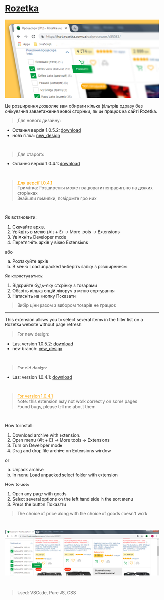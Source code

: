 # [Rozetka](https://rozetka.com.ua)
![extension](/readme/main1.jpg)

Це розширення дозволяє вам обирати кілька фільтрів одразу без очікування завантаження нової сторінки, як це працює на сайті Rozetka.

>Для нового дизайну:

* Остання версія 1.0.5.2: [download](https://github.com/merowing/rozetka/releases/download/1.0.5.2/Rozetka2-v1.0.5.2.zip)
* нова гілка: [new_design](https://github.com/merowing/rozetka/tree/new_design)

<br />

>Для старого:

* Остання версія 1.0.4.1: [download](https://github.com/merowing/rozetka/releases/download/1.0.4.1/Rozetka-v1.0.4.1.zip)

<br />

><font color=orange><u>Для версії 1.0.4.1</u></font>\
>Примітка: Розширення може працювати неправильно на деяких сторінках\
>Знайшли помилки, повідомте про них

<br />

Як встановити:
1. Скачайте архів.
2. Увійдіть в меню (Alt + E) -> More tools -> Extensions
3. Увімкніть Developer mode
4. Перетягніть архів у вікно Extensions

або

<ol type="a">
<li>Розпакуйте архів</li>
<li>В меню Load unpacked виберіть папку з розширенням</li>
</ol>

Як користуватись:
1. Відкрийте будь-яку сторінку з товарами
2. Оберіть кілька опцій ліворуч в меню сортування
3. Натисніть на кнопку Показати

>Вибір ціни разом з вибором товарів не працює

***

This extension allows you to select several items in the filter list on a Rozetka website without page refresh

>For new design:

* Last version 1.0.5.2: [download](https://github.com/merowing/rozetka/releases/download/1.0.5.2/Rozetka2-v1.0.5.2.zip)
* new branch: [new_design](https://github.com/merowing/rozetka/tree/new_design)

<br />

>For old design:

* Last version 1.0.4.1: [download](https://github.com/merowing/rozetka/releases/download/1.0.4.1/Rozetka-v1.0.4.1.zip)

<br />

><font color=orange><u>For version 1.0.4.1</u></font>\
>Note: this extension may not work correctly on some pages\
>Found bugs, please tell me about them

<br />

How to install:
1. Download archive with extension.
2. Open menu (Alt + E) -> More tools -> Extensions
3. Turn on Developer mode
4. Drag and drop file archive on Extensions window

or
<ol type="a">
  <li>Unpack archive</li>
  <li>In menu Load unpacked select folder with extension</li>
</ol>

How to use:
1. Open any page with goods
2. Select several options on the left hand side in the sort  menu
3. Press the button Показати

>The choice of price along with the choice of goods doesn't work

<br />

![extension](/readme/ext2.jpg)

<br />

>Used: VSCode, Pure JS, CSS